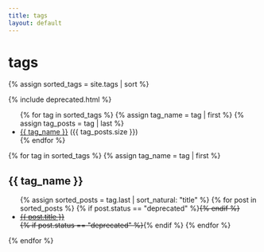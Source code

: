 ```yaml
---
title: tags
layout: default
---
```

# tags
{% assign sorted_tags = site.tags | sort %}

{% include deprecated.html %}

<ul class="taglist">
{% for tag in sorted_tags %}
  {% assign tag_name = tag | first %}
  {% assign tag_posts = tag | last %}
  <li class="tagnav"><a href="#{{ tag_name }}">{{ tag_name }}</a> ({{ tag_posts.size }})</li>
{% endfor %}
</ul>

{% for tag in sorted_tags %}
  {% assign tag_name = tag | first %}
  <h2 id="{{ tag_name }}">{{ tag_name }}</h2>
  <ul>
    {% assign sorted_posts = tag.last | sort_natural: "title" %}
    {% for post in sorted_posts %}
      {% if post.status == "deprecated" %}<s>{% endif %}
        <li class="taglink"><a href="{{ post.url | relative_url }}">
          {{ post.title }}
        </a></li>
      {% if post.status == "deprecated" %}</s>{% endif %}
    {% endfor %}
  </ul>
{% endfor %}
